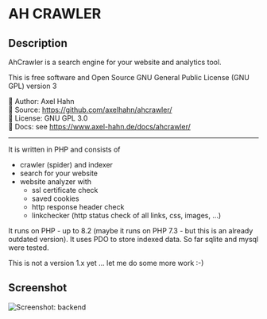 
# AH CRAWLER #

## Description ## 

AhCrawler is a search engine for your website and analytics tool.

This is free software and Open Source 
GNU General Public License (GNU GPL) version 3

👤 Author: Axel Hahn\
🧾 Source: <https://github.com/axelhahn/ahcrawler/>\
📜 License: GNU GPL 3.0\
📗 Docs: see <https://www.axel-hahn.de/docs/ahcrawler/>

- - - 
It is written in PHP and consists of
- crawler (spider) and indexer
- search for your website
- website analyzer with
  - ssl certificate check
  - saved cookies
  - http response header check
  - linkchecker (http status check of all links, css, images, ...)

It runs on PHP - up to 8.2 (maybe it runs on PHP 7.3 - but this is an already outdated version).
It uses PDO to store indexed data. So far sqlite and mysql were tested.

This is not a version 1.x yet ... let me do some more work :-)

## Screenshot ## 

![Screenshot: backend](https://www.axel-hahn.de/assets/projects/ahcrawler/03-analyse.png)
